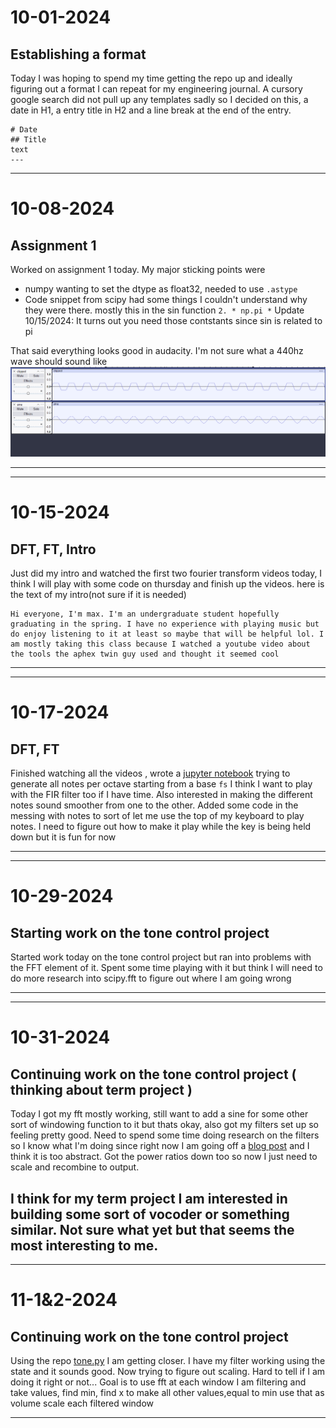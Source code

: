 # 10-01-2024
## Establishing a format
Today I was hoping to spend my time getting the repo up and ideally figuring out a format I can repeat for my engineering journal. A cursory google search did not pull up any templates sadly so I decided on this, a date in H1, a entry title in H2 and a line break at the end of the entry.
```
# Date
## Title
text
---
```

--- 

# 10-08-2024
## Assignment 1
Worked on assignment 1 today. My major sticking points were
- numpy wanting to set the dtype as float32, needed to use `.astype`
- Code snippet from scipy had some things I couldn't understand why they were there. mostly this in the sin function
`2. * np.pi *`
Update 10/15/2024: It turns out you need those contstants since sin is related to pi 

That said everything looks good in audacity. I'm not sure what a 440hz wave should sound like
![img](audacity_clip_assign1.png)

---
--- 

# 10-15-2024
## DFT, FT, Intro
Just did my intro and watched the first two fourier transform videos today, I think I will play with some code on thursday and finish up the videos.
here is the text of my intro(not sure if it is needed)
```
Hi everyone, I'm max. I'm an undergraduate student hopefully graduating in the spring. I have no experience with playing music but do enjoy listening to it at least so maybe that will be helpful lol. I am mostly taking this class because I watched a youtube video about the tools the aphex twin guy used and thought it seemed cool
```
---
--- 

# 10-17-2024
## DFT, FT
Finished watching all the videos , 
wrote a [jupyter notebook](code/messing_with_notes.ipynb) trying to generate all notes per octave starting from a base `fs`  I think I want to play with the FIR filter too if I have time. Also interested in making the different notes sound smoother from one to the other. 
Added some code in the messing with notes to sort of let me use the top of my keyboard to play notes. I need to figure out how to make it play while the key is being held down but it is fun for now

---
--- 

# 10-29-2024
## Starting work on the tone control project
Started work today on the tone control project but ran into problems with the FFT element of it. Spent some time playing with it but think I will need to do more research into scipy.fft to figure out where I am going wrong

---
--- 

# 10-31-2024
## Continuing work on the tone control project ( thinking about term project )
Today I got my fft mostly working, still want to add a sine for some other sort of windowing function to it but thats okay, also got my filters set up so feeling pretty good. Need to spend some time doing research on the filters so I know what I'm doing since right now I am going off a [blog post](https://swharden.com/blog/2020-09-23-signal-filtering-in-python/) and I think it is too abstract.
Got the power ratios down too so now I just need to scale and recombine to output. 

I think for my term project I am interested in building some sort of vocoder or something similar. Not sure what yet but that seems the most interesting to me.
---

--- 

# 11-1&2-2024
## Continuing work on the tone control project 

Using the repo [tone.py](https://github.com/pdx-cs-sound/tone-control/blob/main/tone.py) I am getting closer. I have my filter working using the state and it sounds good. Now trying to figure out scaling. Hard to tell if I am doing it right or not...
Goal is to use fft at each window I am filtering and take values, find min, find x to make all other values,equal to min
use that as volume scale each filtered window

---